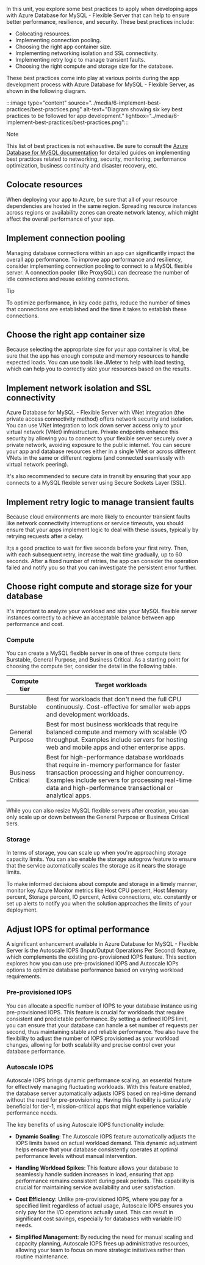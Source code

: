 In this unit, you explore some best practices to apply when developing apps with Azure Database for MySQL - Flexible Server that can help to ensure better performance, resilience, and security. These best practices include:

- Colocating resources.
- Implementing connection pooling.
- Choosing the right app container size.
- Implementing networking isolation and SSL connectivity.
- Implementing retry logic to manage transient faults.
- Choosing the right compute and storage size for the database.

These best practices come into play at various points during the app development process with Azure Database for MySQL - Flexible Server, as shown in the following diagram.

:::image type="content" source="../media/6-implement-best-practices/best-practices.png" alt-text="Diagram showing six key best practices to be followed for app development." lightbox="../media/6-implement-best-practices/best-practices.png":::

> [!NOTE]  
> This list of best practices is not exhaustive. Be sure to consult the [Azure Database for MySQL documentation](https://aka.ms/mysqldocs) for detailed guides on implementing best practices related to networking, security, monitoring, performance optimization, business continuity and disaster recovery, etc.

## Colocate resources

When deploying your app to Azure, be sure that all of your resource dependencies are hosted in the same region. Spreading resource instances across regions or availability zones can create network latency, which might affect the overall performance of your app.

## Implement connection pooling

Managing database connections within an app can significantly impact the overall app performance. To improve app performance and resiliency, consider implementing connection pooling to connect to a MySQL flexible server. A connection pooler (like ProxySQL) can decrease the number of idle connections and reuse existing connections.

> [!TIP]  
> To optimize performance, in key code paths, reduce the number of times that connections are established and the time it takes to establish these connections.

## Choose the right app container size

Because selecting the appropriate size for your app container is vital, be sure that the app has enough compute and memory resources to handle expected loads. You can use tools like JMeter to help with load testing, which can help you to correctly size your resources based on the results.

## Implement network isolation and SSL connectivity

Azure Database for MySQL - Flexible Server with VNet integration (the private access connectivity method) offers network security and isolation. You can use VNet integration to lock down server access only to your virtual network (VNet) infrastructure. Private endpoints enhance this security by allowing you to connect to your flexible server securely over a private network, avoiding exposure to the public internet. You can secure your app and database resources either in a single VNet or across different VNets in the same or different regions (and connected seamlessly with virtual network peering).

It's also recommended to secure data in transit by ensuring that your app connects to a MySQL flexible server using Secure Sockets Layer (SSL).

## Implement retry logic to manage transient faults

Because cloud environments are more likely to encounter transient faults like network connectivity interruptions or service timeouts, you should ensure that your apps implement logic to deal with these issues, typically by retrying requests after a delay.

It;s a good practice to wait for five seconds before your first retry. Then, with each subsequent retry, increase the wait time gradually, up to 60 seconds. After a fixed number of retries, the app can consider the operation failed and notify you so that you can investigate the persistent error further.

## Choose right compute and storage size for your database

It's important to analyze your workload and size your MySQL flexible server instances correctly to achieve an acceptable balance between app performance and cost.

### Compute

You can create a MySQL flexible server in one of three compute tiers: Burstable, General Purpose, and Business Critical. As a starting point for choosing the compute tier, consider the detail in the following table.

| Compute tier | Target workloads |
| --- | --- |
| Burstable | Best for workloads that don't need the full CPU continuously. Cost-effective for smaller web apps and development workloads. |
| General Purpose | Best for most business workloads that require balanced compute and memory with scalable I/O throughput. Examples include servers for hosting web and mobile apps and other enterprise apps. |
| Business Critical | Best for high-performance database workloads that require in-memory performance for faster transaction processing and higher concurrency. Examples include servers for processing real-time data and high-performance transactional or analytical apps. |

While you can also resize MySQL flexible servers after creation, you can only scale up or down between the General Purpose or Business Critical tiers.

### Storage

In terms of storage, you can scale up when you're approaching storage capacity limits. You can also enable the storage autogrow feature to ensure that the service automatically scales the storage as it nears the storage limits.

To make informed decisions about compute and storage in a timely manner, monitor key Azure Monitor metrics like Host CPU percent, Host Memory percent, Storage percent, IO percent, Active connections, etc. constantly or set up alerts to notify you when the solution approaches the limits of your deployment.

## Adjust IOPS for optimal performance

A significant enhancement available in Azure Database for MySQL - Flexible Server is the Autoscale IOPS (Input/Output Operations Per Second) feature, which complements the existing pre-provisioned IOPS feature. This section explores how you can use pre-provisioned IOPS and Autoscale IOPs options to optimize database performance based on varying workload requirements.

### Pre-provisioned IOPS

You can allocate a specific number of IOPS to your database instance using pre-provisioned IOPS. This feature is crucial for workloads that require consistent and predictable performance. By setting a defined IOPS limit, you can ensure that your database can handle a set number of requests per second, thus maintaining stable and reliable performance. You also have the flexibility to adjust the number of IOPS provisioned as your workload changes, allowing for both scalability and precise control over your database performance.

### Autoscale IOPS

Autoscale IOPS brings dynamic performance scaling, an essential feature for effectively managing fluctuating workloads. With this feature enabled, the database server automatically adjusts IOPS based on real-time demand without the need for pre-provisioning. Having this flexibility is particularly beneficial for tier-1, mission-critical apps that might experience variable performance needs.

The key benefits of using Autoscale IOPS functionality include:

- **Dynamic Scaling**: The Autoscale IOPS feature automatically adjusts the IOPS limits based on actual workload demand. This dynamic adjustment helps ensure that your database consistently operates at optimal performance levels without manual intervention.

- **Handling Workload Spikes**: This feature allows your database to seamlessly handle sudden increases in load, ensuring that app performance remains consistent during peak periods. This capability is crucial for maintaining service availability and user satisfaction.

- **Cost Efficiency**: Unlike pre-provisioned IOPS, where you pay for a specified limit regardless of actual usage, Autoscale IOPS ensures you only pay for the I/O operations actually used. This can result in significant cost savings, especially for databases with variable I/O needs.

- **Simplified Management**: By reducing the need for manual scaling and capacity planning, Autoscale IOPS frees up administrative resources, allowing your team to focus on more strategic initiatives rather than routine maintenance.
